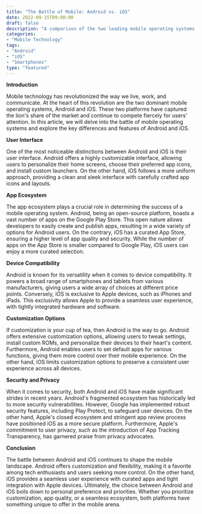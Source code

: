 ```yaml
--- 
title: "The Battle of Mobile: Android vs. iOS" 
date: 2022-09-15T09:00:00 
draft: false 
description: "A comparison of the two leading mobile operating systems, Android and iOS, highlighting their differences and features." 
categories: 
- "Mobile Technology" 
tags: 
- "Android" 
- "iOS" 
- "Smartphones" 
type: "featured" 
--- 
```


**Introduction**

Mobile technology has revolutionized the way we live, work, and communicate. At the heart of this revolution are the two dominant mobile operating systems, Android and iOS. These two platforms have captured the lion's share of the market and continue to compete fiercely for users' attention. In this article, we will delve into the battle of mobile operating systems and explore the key differences and features of Android and iOS.

**User Interface**

One of the most noticeable distinctions between Android and iOS is their user interface. Android offers a highly customizable interface, allowing users to personalize their home screens, choose their preferred app icons, and install custom launchers. On the other hand, iOS follows a more uniform approach, providing a clean and sleek interface with carefully crafted app icons and layouts.

**App Ecosystem**

The app ecosystem plays a crucial role in determining the success of a mobile operating system. Android, being an open-source platform, boasts a vast number of apps on the Google Play Store. This open nature allows developers to easily create and publish apps, resulting in a wide variety of options for Android users. On the contrary, iOS has a curated App Store, ensuring a higher level of app quality and security. While the number of apps on the App Store is smaller compared to Google Play, iOS users can enjoy a more curated selection.

**Device Compatibility**

Android is known for its versatility when it comes to device compatibility. It powers a broad range of smartphones and tablets from various manufacturers, giving users a wide array of choices at different price points. Conversely, iOS is exclusive to Apple devices, such as iPhones and iPads. This exclusivity allows Apple to provide a seamless user experience, with tightly integrated hardware and software.

**Customization Options**

If customization is your cup of tea, then Android is the way to go. Android offers extensive customization options, allowing users to tweak settings, install custom ROMs, and personalize their devices to their heart's content. Furthermore, Android enables users to set default apps for various functions, giving them more control over their mobile experience. On the other hand, iOS limits customization options to preserve a consistent user experience across all devices.

**Security and Privacy**

When it comes to security, both Android and iOS have made significant strides in recent years. Android's fragmented ecosystem has historically led to more security vulnerabilities. However, Google has implemented robust security features, including Play Protect, to safeguard user devices. On the other hand, Apple's closed ecosystem and stringent app review process have positioned iOS as a more secure platform. Furthermore, Apple's commitment to user privacy, such as the introduction of App Tracking Transparency, has garnered praise from privacy advocates.

**Conclusion**

The battle between Android and iOS continues to shape the mobile landscape. Android offers customization and flexibility, making it a favorite among tech enthusiasts and users seeking more control. On the other hand, iOS provides a seamless user experience with curated apps and tight integration with Apple devices. Ultimately, the choice between Android and iOS boils down to personal preference and priorities. Whether you prioritize customization, app quality, or a seamless ecosystem, both platforms have something unique to offer in the mobile arena.
